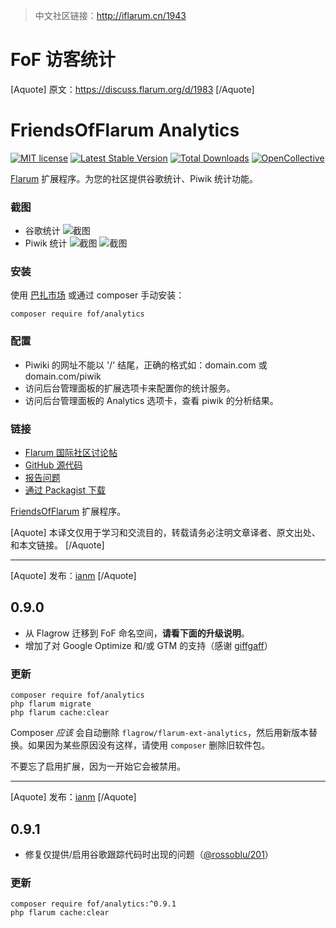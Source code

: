 > 中文社区链接：http://iflarum.cn/1943

# FoF 访客统计

[Aquote]
原文：https://discuss.flarum.org/d/1983
[/Aquote]

# FriendsOfFlarum Analytics
[![MIT license](https://img.shields.io/badge/license-MIT-blue.svg)](https://github.com/FriendsOfFlarum/analytics/blob/master/LICENSE.md) [![Latest Stable Version](https://img.shields.io/packagist/v/fof/analytics.svg)](https://packagist.org/packages/fof/analytics) [![Total Downloads](https://img.shields.io/packagist/dt/fof/analytics.svg)](https://packagist.org/packages/fof/analytics) [![OpenCollective](https://img.shields.io/badge/opencollective-fof-blue.svg)](https://opencollective.com/fof/donate)

[Flarum](http://flarum.org/) 扩展程序。为您的社区提供谷歌统计、Piwik 统计功能。

### 截图
- 谷歌统计
![截图](https://s1.ax1x.com/2020/08/21/dNsTw6.png)
- Piwik 统计
![截图](https://s1.ax1x.com/2020/08/21/dNyu7V.png)
![截图](https://s1.ax1x.com/2020/08/21/dNytn1.png)

### 安装
使用 [巴扎市场](https://discuss.flarum.org.cn/d/1214) 或通过 composer 手动安装：
```
composer require fof/analytics
```

### 配置

- Piwiki 的网址不能以 '/' 结尾，正确的格式如：domain.com 或 domain.com/piwik
- 访问后台管理面板的扩展选项卡来配置你的统计服务。
- 访问后台管理面板的 Analytics 选项卡，查看 piwik 的分析结果。

### 链接

- [Flarum 国际社区讨论帖](https://discuss.flarum.org/d/1983)
- [GitHub 源代码](https://github.com/FriendsOfFlarum/analytics)
- [报告问题](https://github.com/FriendsOfFlarum/analytics/issues)
- [通过 Packagist 下载](https://packagist.org/packages/fof/analytics)

[FriendsOfFlarum](https://friendsofflarum.org/) 扩展程序。

[Aquote]
本译文仅用于学习和交流目的，转载请务必注明文章译者、原文出处、和本文链接。
[/Aquote]

---------------------------------------------------------------------

[Aquote]
发布：[ianm](https://discuss.flarum.org/d/1983/194)
[/Aquote]
## 0.9.0

- 从 Flagrow 迁移到 FoF 命名空间，**请看下面的升级说明**。
- 增加了对 Google Optimize 和/或 GTM 的支持（感谢 [giffgaff](https://community.giffgaff.com/)）

### 更新

```
composer require fof/analytics
php flarum migrate
php flarum cache:clear
```

Composer _应该_ 会自动删除 `flagrow/flarum-ext-analytics`，然后用新版本替换。如果因为某些原因没有这样，请使用 `composer` 删除旧软件包。

不要忘了启用扩展，因为一开始它会被禁用。

---------------------------------------------------------------------

[Aquote]
发布：[ianm](https://discuss.flarum.org/d/1983/207)
[/Aquote]

## 0.9.1

- 修复仅提供/启用谷歌跟踪代码时出现的问题（[@rossoblu/201](https://discuss.flarum.org/d/1983/201)）

### 更新

```
composer require fof/analytics:^0.9.1
php flarum cache:clear
```